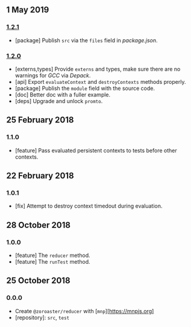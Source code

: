 ## 1 May 2019

### [1.2.1](https://github.com/contexttesting/reducer/compare/v1.2.0...v1.2.1)

- [package] Publish `src` via the `files` field in _package.json_.

### [1.2.0](https://github.com/contexttesting/reducer/compare/v1.1.0...v1.2.0)

- [externs,types] Provide `externs` and types, make sure there are no warnings for _GCC_ via _Depack_.
- [api] Export `evaluateContext` and `destroyContexts` methods properly.
- [package] Publish the `module` field with the source code.
- [doc] Better doc with a fuller example.
- [deps] Upgrade and unlock `promto`.

## 25 February 2018

### 1.1.0

- [feature] Pass evaluated persistent contexts to tests before other contexts.

## 22 February 2018

### 1.0.1

- [fix] Attempt to destroy context timedout during evaluation.

## 28 October 2018

### 1.0.0

- [feature] The `reducer` method.
- [feature] The `runTest` method.

## 25 October 2018

### 0.0.0

- Create `@zoroaster/reducer` with [`mnp`][https://mnpjs.org]
- [repository]: `src`, `test`
